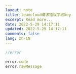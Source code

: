 ```yaml
---
layout: note
title: leancloud请求错误字段key
excerpt: Read more...
date: 2022-5-29 14:17:11
updated: 2022-5-29 14:17:11
comments: false
lang: zh-CN
---
```


```js
//error

error.code
error.rawMessage

```
  